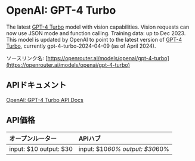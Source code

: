 # OpenAI: GPT-4 Turbo

The latest [GPT-4 Turbo](/models?q=openai/gpt-4-turbo) model with vision capabilities. Vision requests can now use JSON mode and function calling. Training data: up to Dec 2023.
This model is updated by OpenAI to point to the latest version of [GPT-4 Turbo](/models?q=openai/gpt-4-turbo), currently gpt-4-turbo-2024-04-09 (as of April 2024).

ソースリンク名: [https://openrouter.ai/models/openai/gpt-4-turbo](https://openrouter.ai/models/openai/gpt-4-turbo)

## APIドキュメント

[OpenAI: GPT-4 Turbo API Docs](../apis/ja/OpenAI:_GPT-4_Turbo.md)

## API価格

| オープンルーター | APIハブ |
|:---|:---|
| input: $10 output: $30 | input: $10*60% output: $30*60% |
